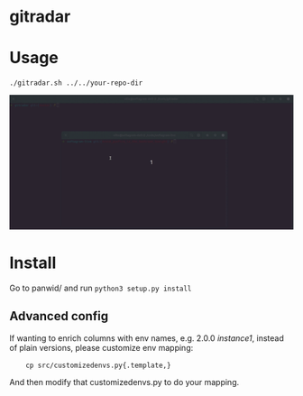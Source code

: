 # gitradar


# Usage

```
./gitradar.sh ../../your-repo-dir
```

![Demo gif](https://github.com/softagram/gitradar/blob/master/gitradar.gif)


# Install

Go to panwid/ and run   `python3 setup.py install`


## Advanced config

If wanting to enrich columns with env names, e.g. 2.0.0 *instance1*,
instead of plain versions, please customize env mapping:

```
    cp src/customizedenvs.py{.template,}
```

And then modify that customizedenvs.py to do your mapping.

